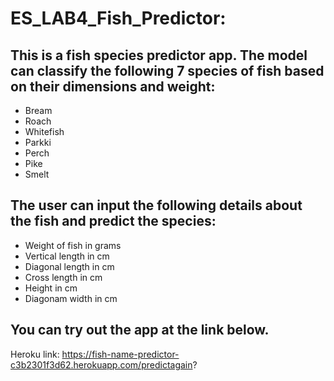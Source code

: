 # ES_LAB4_Fish_Predictor:
## This is a fish species predictor app. The model can classify the following 7 species of fish based on their dimensions and weight:
- Bream
- Roach
- Whitefish
- Parkki
- Perch
- Pike
- Smelt

## The user can input the following details about the fish and predict the species:
- Weight of fish in grams
- Vertical length in cm
- Diagonal length in cm
- Cross length in cm
- Height in cm
- Diagonam width in cm

## You can try out the app at the link below.
Heroku link: https://fish-name-predictor-c3b2301f3d62.herokuapp.com/predictagain?
